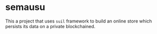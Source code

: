 # semausu

This a project that uses `suil` framework to build an online store which persists its data on a private blockchained.
